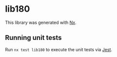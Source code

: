 # lib180

This library was generated with [Nx](https://nx.dev).


## Running unit tests

Run `nx test lib180` to execute the unit tests via [Jest](https://jestjs.io).


